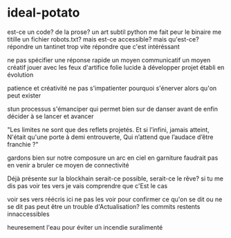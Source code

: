 # ideal-potato

est-ce un code?
de la prose?
un art subtil
python me fait peur
le binaire me titille
un fichier robots.txt?
mais est-ce accessible?
mais qu'est-ce? 
répondre un tantinet trop vite
répondre que c'est intéréssant

ne pas spécifier
une réponse rapide
un moyen communicatif
un moyen créatif
jouer avec les feux d'artifice
folie lucide à développer
projet établi
en évolution

patience et créativité
ne pas s'impatienter
pourquoi s'énerver
alors qu'on peut exister

stun processus s'émanciper
qui permet bien sur de danser
avant de enfin décider
à se lancer et avancer

"Les limites ne sont que des reflets projetés.
Et si l’infini, jamais atteint,
N'était qu'une porte à demi entrouverte,
Qui n’attend que l’audace d’être franchie ?"

gardons bien sur notre composure
un arc en ciel en garniture
faudrait pas en venir a bruler
ce moyen de connectivité

Déjà présente sur la blockhain
serait-ce possible, serait-ce le rêve?
si tu me dis pas voir tes vers
je vais comprendre que c'Est le cas

voir ses vers réécris ici
ne pas les voir pour confirmer
ce qu'on se dit ou ne se dit pas
peut être un trouble d'Actualisation?
les commits restents innaccessibles

heuresement l'eau pour éviter
un incendie suralimenté
